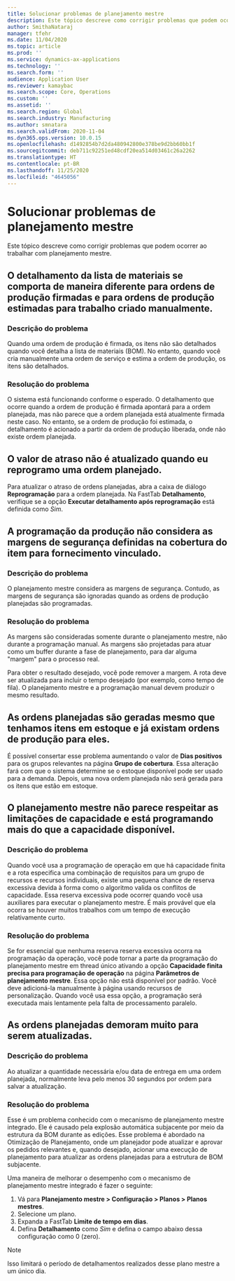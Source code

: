 ```yaml
---
title: Solucionar problemas de planejamento mestre
description: Este tópico descreve como corrigir problemas que podem ocorrer ao trabalhar com planejamento mestre.
author: SmithaNataraj
manager: tfehr
ms.date: 11/04/2020
ms.topic: article
ms.prod: ''
ms.service: dynamics-ax-applications
ms.technology: ''
ms.search.form: ''
audience: Application User
ms.reviewer: kamaybac
ms.search.scope: Core, Operations
ms.custom: ''
ms.assetid: ''
ms.search.region: Global
ms.search.industry: Manufacturing
ms.author: smnatara
ms.search.validFrom: 2020-11-04
ms.dyn365.ops.version: 10.0.15
ms.openlocfilehash: d1492854b7d2da480942800e378be9d2bb60bb1f
ms.sourcegitcommit: deb711c92251ed48cdf20ea514d03461c26a2262
ms.translationtype: HT
ms.contentlocale: pt-BR
ms.lasthandoff: 11/25/2020
ms.locfileid: "4645056"
---
```

# <a name="troubleshoot-master-planning"></a>Solucionar problemas de planejamento mestre

Este tópico descreve como corrigir problemas que podem ocorrer ao trabalhar com planejamento mestre.

## <a name="bill-of-materials-explosion-behaves-differently-for-firmed-production-orders-and-for-estimated-production-orders-for-manually-created-work"></a>O detalhamento da lista de materiais se comporta de maneira diferente para ordens de produção firmadas e para ordens de produção estimadas para trabalho criado manualmente.

### <a name="issue-description"></a>Descrição do problema

Quando uma ordem de produção é firmada, os itens não são detalhados quando você detalha a lista de materiais (BOM). No entanto, quando você cria manualmente uma ordem de serviço e estima a ordem de produção, os itens são detalhados.

### <a name="issue-resolution"></a>Resolução do problema

O sistema está funcionando conforme o esperado. O detalhamento que ocorre quando a ordem de produção é firmada apontará para a ordem planejada, mas não parece que a ordem planejada está atualmente firmada neste caso. No entanto, se a ordem de produção foi estimada, o detalhamento é acionado a partir da ordem de produção liberada, onde não existe ordem planejada.

## <a name="the-delay-value-isnt-updated-when-i-reschedule-a-planned-order"></a>O valor de atraso não é atualizado quando eu reprogramo uma ordem planejado.

Para atualizar o atraso de ordens planejadas, abra a caixa de diálogo **Reprogramação** para a ordem planejada. Na FastTab **Detalhamento**, verifique se a opção **Executar detalhamento após reprogramação** está definida como *Sim*.

## <a name="production-scheduling-doesnt-consider-the-safety-margins-that-are-set-on-the-item-coverage-for-pegged-supply"></a>A programação da produção não considera as margens de segurança definidas na cobertura do item para fornecimento vinculado.

### <a name="issue-description"></a>Descrição do problema

O planejamento mestre considera as margens de segurança. Contudo, as margens de segurança são ignoradas quando as ordens de produção planejadas são programadas.

### <a name="issue-resolution"></a>Resolução do problema

As margens são consideradas somente durante o planejamento mestre, não durante a programação manual. As margens são projetadas para atuar como um buffer durante a fase de planejamento, para dar alguma "margem" para o processo real.

Para obter o resultado desejado, você pode remover a margem. A rota deve ser atualizada para incluir o tempo desejado (por exemplo, como tempo de fila). O planejamento mestre e a programação manual devem produzir o mesmo resultado.

## <a name="planned-orders-are-generated-even-though-we-have-items-in-stock-and-production-orders-already-exist-for-them"></a>As ordens planejadas são geradas mesmo que tenhamos itens em estoque e já existam ordens de produção para eles.

É possível consertar esse problema aumentando o valor de **Dias positivos** para os grupos relevantes na página **Grupo de cobertura**. Essa alteração fará com que o sistema determine se o estoque disponível pode ser usado para a demanda. Depois, uma nova ordem planejada não será gerada para os itens que estão em estoque.

## <a name="master-planning-doesnt-seem-to-respect-capacity-limitations-and-is-scheduling-more-than-the-available-capacity"></a>O planejamento mestre não parece respeitar as limitações de capacidade e está programando mais do que a capacidade disponível.

### <a name="issue-description"></a>Descrição do problema

Quando você usa a programação de operação em que há capacidade finita e a rota especifica uma combinação de requisitos para um grupo de recursos e recursos individuais, existe uma pequena chance de reserva excessiva devida à forma como o algoritmo valida os conflitos de capacidade. Essa reserva excessiva pode ocorrer quando você usa auxiliares para executar o planejamento mestre. É mais provável que ela ocorra se houver muitos trabalhos com um tempo de execução relativamente curto.

### <a name="issue-resolution"></a>Resolução do problema

Se for essencial que nenhuma reserva reserva excessiva ocorra na programação da operação, você pode tornar a parte da programação do planejamento mestre em thread único ativando a opção **Capacidade finita precisa para programação de operação** na página **Parâmetros de planejamento mestre**. Essa opção não está disponível por padrão. Você deve adicioná-la manualmente à página usando recursos de personalização. Quando você usa essa opção, a programação será executada mais lentamente pela falta de processamento paralelo.

## <a name="planned-orders-take-a-long-time-to-update"></a>As ordens planejadas demoram muito para serem atualizadas.

### <a name="issue-description"></a>Descrição do problema

Ao atualizar a quantidade necessária e/ou data de entrega em uma ordem planejada, normalmente leva pelo menos 30 segundos por ordem para salvar a atualização.

### <a name="issue-resolution"></a>Resolução do problema

Esse é um problema conhecido com o mecanismo de planejamento mestre integrado. Ele é causado pela explosão automática subjacente por meio da estrutura da BOM durante as edições. Esse problema é abordado na Otimização de Planejamento, onde um planejador pode atualizar e aprovar os pedidos relevantes e, quando desejado, acionar uma execução de planejamento para atualizar as ordens planejadas para a estrutura de BOM subjacente.

Uma maneira de melhorar o desempenho com o mecanismo de planejamento mestre integrado é fazer o seguinte:

1. Vá para **Planejamento mestre \> Configuração \> Planos \> Planos mestres**.
1. Selecione um plano.
1. Expanda a FastTab **Limite de tempo em dias**.
1. Defina **Detalhamento** como *Sim* e defina o campo abaixo dessa configuração como 0 (zero).

> [!NOTE]
> Isso limitará o período de detalhamentos realizados desse plano mestre a um único dia.
